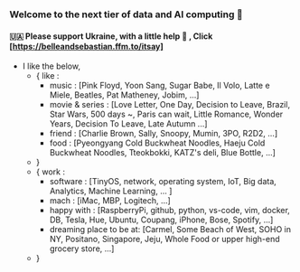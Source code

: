 ### Welcome to the next tier of data and AI computing 👋
#### 🇺🇦 Please support Ukraine, with a little help :pray: , Click [https://belleandsebastian.ffm.to/itsay]

- I like the below,
  - { like :
    - music : [Pink Floyd, Yoon Sang, Sugar Babe, Il Volo, Latte e Miele, Beatles, Pat Matheney, Jobim, ...]
    - movie & series : [Love Letter, One Day, Decision to Leave, Brazil, Star Wars, 500 days ~, Paris can wait, Little Romance, Wonder Years, Decision To Leave, Late Autumn ...]
    - friend : [Charlie Brown, Sally, Snoopy, Mumin, 3PO, R2D2, ...]
    - food : [Pyeongyang Cold Buckwheat Noodles, Haeju Cold Buckwheat Noodles, Tteokbokki, KATZ's deli, Blue Bottle, ...]
  - }
  - { work :
    - software : [TinyOS, network, operating system, IoT, Big data, Analytics, Machine Learning, ... ]
    - mach : [iMac, MBP, Logitech, ...] 
    - happy with : [RaspberryPi, github, python, vs-code, vim, docker, DB, Tesla, Hue, Ubuntu, Coupang, iPhone, Bose, Spotify, ...]
    - dreaming place to be at: [Carmel, Some Beach of West, SOHO in NY, Positano, Singapore, Jeju, Whole Food or upper high-end grocery store, ...]
  - }  

<!--
**jeonghoonkang/jeonghoonkang** is a ✨ _special_ ✨ repository because its `README.md` (this file) appears on your GitHub profile.

Here are some ideas to get you started:

- 🔭 I’m currently working on ...
- 🌱 I’m currently learning ...
- 👯 I’m looking to collaborate on ...
- 🤔 I’m looking for help with ...
- 💬 Ask me about ...
- 📫 How to reach me: ...
- 😄 Pronouns: ...
- ⚡ Fun fact: ...
https://dillinger.io/
-->
